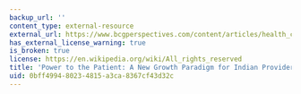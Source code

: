 ```yaml
---
backup_url: ''
content_type: external-resource
external_url: https://www.bcgperspectives.com/content/articles/health_care_payers_providers_power_to_patient_new_growth_paradigm_for_indian_providers/
has_external_license_warning: true
is_broken: true
license: https://en.wikipedia.org/wiki/All_rights_reserved
title: 'Power to the Patient: A New Growth Paradigm for Indian Providers'
uid: 0bff4994-8023-4815-a3ca-8367cf43d32c
---
```


